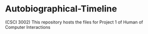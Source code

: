 # Autobiographical-Timeline
(CSCI 3002) This repository hosts the files for Project 1 of Human of Computer Interactions
